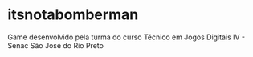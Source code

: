 # itsnotabomberman
Game desenvolvido pela turma do curso Técnico em Jogos Digitais IV - Senac São José do Rio Preto
